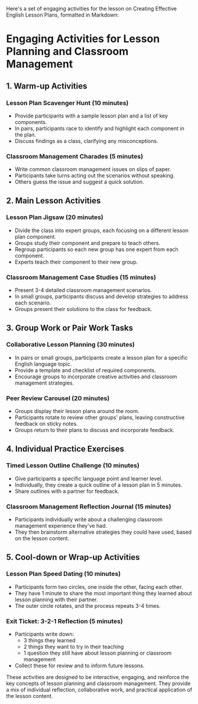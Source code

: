 Here's a set of engaging activities for the lesson on Creating Effective English Lesson Plans, formatted in Markdown:

# Engaging Activities for Lesson Planning and Classroom Management

## 1. Warm-up Activities

### Lesson Plan Scavenger Hunt (10 minutes)
- Provide participants with a sample lesson plan and a list of key components.
- In pairs, participants race to identify and highlight each component in the plan.
- Discuss findings as a class, clarifying any misconceptions.

### Classroom Management Charades (5 minutes)
- Write common classroom management issues on slips of paper.
- Participants take turns acting out the scenarios without speaking.
- Others guess the issue and suggest a quick solution.

## 2. Main Lesson Activities

### Lesson Plan Jigsaw (20 minutes)
- Divide the class into expert groups, each focusing on a different lesson plan component.
- Groups study their component and prepare to teach others.
- Regroup participants so each new group has one expert from each component.
- Experts teach their component to their new group.

### Classroom Management Case Studies (15 minutes)
- Present 3-4 detailed classroom management scenarios.
- In small groups, participants discuss and develop strategies to address each scenario.
- Groups present their solutions to the class for feedback.

## 3. Group Work or Pair Work Tasks

### Collaborative Lesson Planning (30 minutes)
- In pairs or small groups, participants create a lesson plan for a specific English language topic.
- Provide a template and checklist of required components.
- Encourage groups to incorporate creative activities and classroom management strategies.

### Peer Review Carousel (20 minutes)
- Groups display their lesson plans around the room.
- Participants rotate to review other groups' plans, leaving constructive feedback on sticky notes.
- Groups return to their plans to discuss and incorporate feedback.

## 4. Individual Practice Exercises

### Timed Lesson Outline Challenge (10 minutes)
- Give participants a specific language point and learner level.
- Individually, they create a quick outline of a lesson plan in 5 minutes.
- Share outlines with a partner for feedback.

### Classroom Management Reflection Journal (15 minutes)
- Participants individually write about a challenging classroom management experience they've had.
- They then brainstorm alternative strategies they could have used, based on the lesson content.

## 5. Cool-down or Wrap-up Activities

### Lesson Plan Speed Dating (10 minutes)
- Participants form two circles, one inside the other, facing each other.
- They have 1 minute to share the most important thing they learned about lesson planning with their partner.
- The outer circle rotates, and the process repeats 3-4 times.

### Exit Ticket: 3-2-1 Reflection (5 minutes)
- Participants write down:
  - 3 things they learned
  - 2 things they want to try in their teaching
  - 1 question they still have about lesson planning or classroom management
- Collect these for review and to inform future lessons.

These activities are designed to be interactive, engaging, and reinforce the key concepts of lesson planning and classroom management. They provide a mix of individual reflection, collaborative work, and practical application of the lesson content.